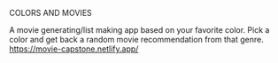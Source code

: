 COLORS AND MOVIES 


A movie generating/list making app based on your favorite color. Pick a color and get back a random movie recommendation from that genre. https://movie-capstone.netlify.app/
